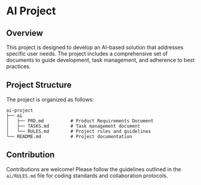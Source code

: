 # AI Project

## Overview
This project is designed to develop an AI-based solution that addresses specific user needs. The project includes a comprehensive set of documents to guide development, task management, and adherence to best practices.

## Project Structure
The project is organized as follows:

```
ai-project
├── ai
│   ├── PRD.md          # Product Requirements Document
│   ├── TASKS.md        # Task management document
│   └── RULES.md        # Project rules and guidelines
└── README.md           # Project documentation
```

## Contribution
Contributions are welcome! Please follow the guidelines outlined in the `ai/RULES.md` file for coding standards and collaboration protocols.
